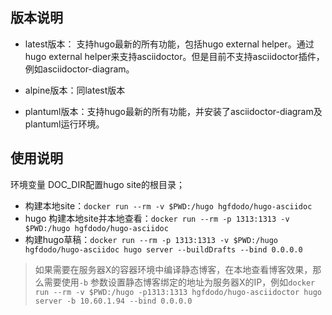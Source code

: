 ## 版本说明

* latest版本： 支持hugo最新的所有功能，包括hugo external helper。通过hugo external helper来支持asciidoctor。但是目前不支持asciidoctor插件，例如asciidoctor-diagram。

* alpine版本：同latest版本
* plantuml版本：支持hugo最新的所有功能，并安装了asciidoctor-diagram及plantuml运行环境。


## 使用说明

环境变量 DOC_DIR配置hugo site的根目录；

* 构建本地site：`docker run --rm -v $PWD:/hugo hgfdodo/hugo-asciidoc`
* hugo 构建本地site并本地查看：`docker run --rm -p 1313:1313 -v $PWD:/hugo hgfdodo/hugo-asciidoc`
* 构建hugo草稿：`docker run --rm -p 1313:1313 -v $PWD:/hugo hgfdodo/hugo-asciidoc hugo server --buildDrafts --bind 0.0.0.0`

> 如果需要在服务器X的容器环境中编译静态博客，在本地查看博客效果，那么需要使用`-b` 参数设置静态博客绑定的地址为服务器X的IP，例如`docker run --rm -v $PWD:/hugo -p1313:1313 hgfdodo/hugo-asciidoctor hugo server -b 10.60.1.94 --bind 0.0.0.0`

